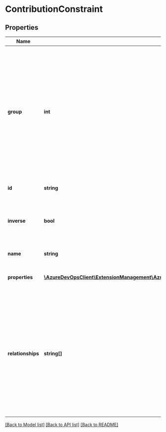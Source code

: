 # ContributionConstraint

## Properties
Name | Type | Description | Notes
------------ | ------------- | ------------- | -------------
**group** | **int** | An optional property that can be specified to group constraints together. All constraints within a group are AND&#39;d together (all must be evaluate to True in order for the contribution to be included). Different groups of constraints are OR&#39;d (only one group needs to evaluate to True for the contribution to be included). | [optional] 
**id** | **string** | Fully qualified identifier of a shared constraint | [optional] 
**inverse** | **bool** | If true, negate the result of the filter (include the contribution if the applied filter returns false instead of true) | [optional] 
**name** | **string** | Name of the IContributionFilter plugin | [optional] 
**properties** | [**\AzureDevOpsClient\ExtensionManagement\AzureDevOpsClient\ExtensionManagement\Model\JObject**](JObject.md) | Properties that are fed to the contribution filter class | [optional] 
**relationships** | **string[]** | Constraints can be optionally be applied to one or more of the relationships defined in the contribution. If no relationships are defined then all relationships are associated with the constraint. This means the default behaviour will eliminate the contribution from the tree completely if the constraint is applied. | [optional] 

[[Back to Model list]](../README.md#documentation-for-models) [[Back to API list]](../README.md#documentation-for-api-endpoints) [[Back to README]](../README.md)


